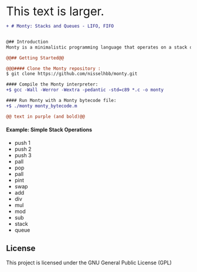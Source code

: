 
<font size="+3">This text is larger.</font>
```diff
+ # Monty: Stacks and Queues - LIFO, FIFO


@## Introduction
Monty is a minimalistic programming language that operates on a stack or queue of integers. It reads Monty bytecode files, interprets the commands, and executes them accordingly. The primary goal of this project is to provide a clear and concise implementation of Stacks and Queues, helping users grasp their functionality and use cases.

@@## Getting Started@@

@@@#### Clone the Monty repository :
$ git clone https://github.com/nisselhbb/monty.git

#### Compile the Monty interpreter:
+$ gcc -Wall -Werror -Wextra -pedantic -std=c89 *.c -o monty

#### Run Monty with a Monty bytecode file:
+$ ./monty monty_bytecode.m

@@ text in purple (and bold)@@
```

#### Example: Simple Stack Operations
- push 1
- push 2
- push 3
- pall
- pop
- pall
- pint
- swap
- add
- div
- mul
- mod
- sub
- stack
- queue

## License

This project is licensed under the GNU General Public License (GPL)